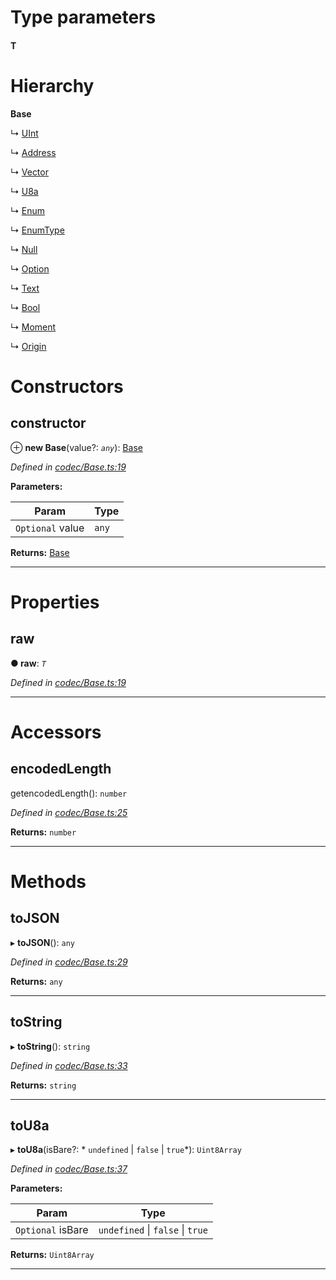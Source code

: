 

# Type parameters
#### T 
# Hierarchy

**Base**

↳  [UInt](_codec_uint_.uint.md)

↳  [Address](_address_.address.md)

↳  [Vector](_codec_vector_.vector.md)

↳  [U8a](_codec_u8a_.u8a.md)

↳  [Enum](_codec_enum_.enum.md)

↳  [EnumType](_codec_enumtype_.enumtype.md)

↳  [Null](_null_.null.md)

↳  [Option](_codec_option_.option.md)

↳  [Text](_text_.text.md)

↳  [Bool](_bool_.bool.md)

↳  [Moment](_moment_.moment.md)

↳  [Origin](_origin_.origin.md)

# Constructors

<a id="constructor"></a>

##  constructor

⊕ **new Base**(value?: *`any`*): [Base](_codec_base_.base.md)

*Defined in [codec/Base.ts:19](https://github.com/polkadot-js/api/blob/822f15e/packages/types/src/codec/Base.ts#L19)*

**Parameters:**

| Param | Type |
| ------ | ------ |
| `Optional` value | `any` |

**Returns:** [Base](_codec_base_.base.md)

___

# Properties

<a id="raw"></a>

##  raw

**● raw**: *`T`*

*Defined in [codec/Base.ts:19](https://github.com/polkadot-js/api/blob/822f15e/packages/types/src/codec/Base.ts#L19)*

___

# Accessors

<a id="encodedlength"></a>

##  encodedLength

getencodedLength(): `number`

*Defined in [codec/Base.ts:25](https://github.com/polkadot-js/api/blob/822f15e/packages/types/src/codec/Base.ts#L25)*

**Returns:** `number`

___

# Methods

<a id="tojson"></a>

##  toJSON

▸ **toJSON**(): `any`

*Defined in [codec/Base.ts:29](https://github.com/polkadot-js/api/blob/822f15e/packages/types/src/codec/Base.ts#L29)*

**Returns:** `any`

___
<a id="tostring"></a>

##  toString

▸ **toString**(): `string`

*Defined in [codec/Base.ts:33](https://github.com/polkadot-js/api/blob/822f15e/packages/types/src/codec/Base.ts#L33)*

**Returns:** `string`

___
<a id="tou8a"></a>

##  toU8a

▸ **toU8a**(isBare?: * `undefined` &#124; `false` &#124; `true`*): `Uint8Array`

*Defined in [codec/Base.ts:37](https://github.com/polkadot-js/api/blob/822f15e/packages/types/src/codec/Base.ts#L37)*

**Parameters:**

| Param | Type |
| ------ | ------ |
| `Optional` isBare |  `undefined` &#124; `false` &#124; `true`|

**Returns:** `Uint8Array`

___

